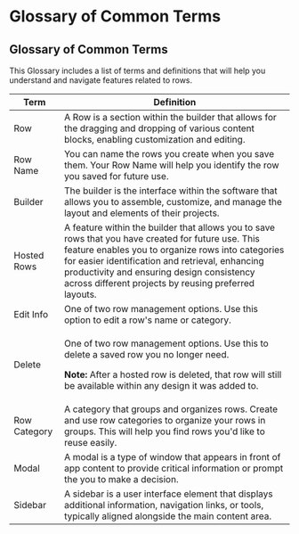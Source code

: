 # Glossary of Common Terms

## Glossary of Common Terms

This Glossary includes a list of terms and definitions that will help you understand and navigate features related to rows.

| Term         | Definition                                                                                                                                                                                                                                                                                                        |
| ------------ | ----------------------------------------------------------------------------------------------------------------------------------------------------------------------------------------------------------------------------------------------------------------------------------------------------------------- |
| Row          | A Row is a section within the builder that allows for the dragging and dropping of various content blocks, enabling customization and editing.                                                                                                                                                                    |
| Row Name     | You can name the rows you create when you save them. Your Row Name will help you identify the row you saved for future use.                                                                                                                                                                                       |
| Builder      | The builder is the interface within the software that allows you to assemble, customize, and manage the layout and elements of their projects.                                                                                                                                                                    |
| Hosted Rows  | A feature within the builder that allows you to save rows that you have created for future use. This feature enables you to organize rows into categories for easier identification and retrieval, enhancing productivity and ensuring design consistency across different projects by reusing preferred layouts. |
| Edit Info    | One of two row management options. Use this option to edit a row's name or category.                                                                                                                                                                                                                              |
| Delete       | <p>One of two row management options. Use this to delete a saved row you no longer need.</p><p><strong>Note:</strong> After a hosted row is deleted, that row will still be available within any design it was added to. </p>                                                                                     |
| Row Category | A category that groups and organizes rows. Create and use row categories to organize your rows in groups. This will help you find rows you'd like to reuse easily.                                                                                                                                                |
| Modal        | A modal is a type of window that appears in front of app content to provide critical information or prompt the you to make a decision.                                                                                                                                                                            |
| Sidebar      | A sidebar is a user interface element that displays additional information, navigation links, or tools, typically aligned alongside the main content area.                                                                                                                                                        |
